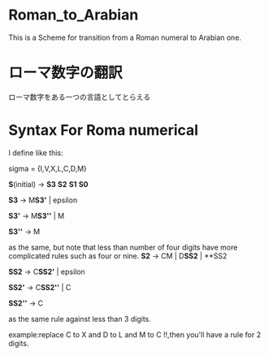 # Roman_to_Arabian
This is a Scheme for transition from a Roman numeral to Arabian one.

# ローマ数字の翻訳
ローマ数字をある一つの言語としてとらえる

# Syntax For Roma numerical
I define like this:

sigma = {I,V,X,L,C,D,M}

**S**(initial) -> **S3** **S2** **S1** **S0**

**S3** -> M**S3'** | epsilon 

**S3'** -> M**S3''** | M

**S3''** -> M

as the same, but note that less than number of four digits have more complicated rules such as four or nine. 
**S2** -> CM | D**SS2** | **SS2

**SS2** -> C**SS2'** | epsilon 

**SS2'** -> C**SS2''** | C

**SS2''** -> C

as the same rule against less than 3 digits. 

example:replace C to X and D to L and M to C !!,then you'll have a rule for 2 digits.
